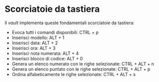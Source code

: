 # Scorciatoie da tastiera

Il *vault* implementa queste fondamentali scorciatoie da tastiera:

- Evoca tutti i comandi disponibili: CTRL + p
- Inserisci modello: ALT + 1
- Inserisci data: ALT + 2
- Inserisci ora: ALT + 3
- Inserisci nota numerata: ALT + 4
- Inserisci blocco di codice: ALT + 0
- Genera un elenco numerato con le righe selezionate:  CTRL + ALT + n
- Genera un elenco puntato con le righe selezionate:  CTRL + ALT + p
- Ordina alfabeticamente le righe selezionate: CTRL + ALT + s
